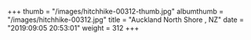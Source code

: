 +++
thumb = "/images/hitchhike-00312-thumb.jpg"
albumthumb = "/images/hitchhike-00312.jpg"
title = "Auckland North Shore , NZ"
date = "2019:09:05 20:53:01"
weight = 312
+++
